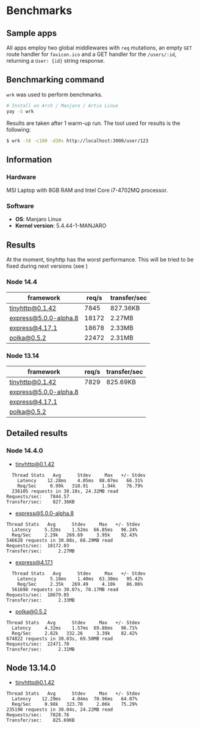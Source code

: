 # Benchmarks

## Sample apps

All apps employ two global middlewares with `req` mutations, an empty `GET` route handler for `favicon.ico` and a GET handler for the `/users/:id`, returning a `User: {id}` string response.

## Benchmarking command

`wrk` was used to perform benchmarks.

```sh
# Install on Arch / Manjaro / Artix Linux
yay -S wrk
```

Results are taken after 1 warm-up run. The tool used for results is the following:

```sh
$ wrk -t8 -c100 -d30s http://localhost:3000/user/123
```

## Information

### Hardware

MSI Laptop with 8GB RAM and Intel Core i7-4702MQ processor.

### Software

- **OS**: Manjaro Linux
- **Kernel version**: 5.4.44-1-MANJARO

## Results

At the moment, tinyhttp has the worst performance. This will be tried to be fixed during next versions (see []())

### Node 14.4

| framework             | req/s | transfer/sec |
| --------------------- | ----- | ------------ |
| tinyhttp@0.1.42       | 7845  | 827.36KB     |
| express@5.0.0-alpha.8 | 18172 | 2.27MB       |
| express@4.17.1        | 18678 | 2.33MB       |
| polka@0.5.2           | 22472 | 2.31MB       |

### Node 13.14

| framework             | req/s | transfer/sec |
| --------------------- | ----- | ------------ |
| tinyhttp@0.1.42       | 7829  | 825.69KB     |
| express@5.0.0-alpha.8 |       |              |
| express@4.17.1        |       |              |
| polka@0.5.2           |       |              |

## Detailed results

### Node 14.4.0

- tinyhttp@0.1.42

```
  Thread Stats   Avg      Stdev     Max   +/- Stdev
    Latency    12.28ms    4.05ms  88.07ms   66.31%
    Req/Sec     0.99k   310.91     1.94k    76.79%
  236105 requests in 30.10s, 24.32MB read
Requests/sec:   7844.57
Transfer/sec:    827.36KB
```

- express@5.0.0-alpha.8

```
Thread Stats   Avg      Stdev     Max   +/- Stdev
  Latency     5.32ms    1.52ms  66.85ms   96.24%
  Req/Sec     2.29k   269.69     3.95k    92.43%
546628 requests in 30.08s, 68.29MB read
Requests/sec:  18172.03
Transfer/sec:      2.27MB
```

- express@4.17.1

```
  Thread Stats   Avg      Stdev     Max   +/- Stdev
    Latency     5.18ms    1.40ms  63.30ms   95.42%
    Req/Sec     2.35k   269.49     4.10k    86.06%
  561698 requests in 30.07s, 70.17MB read
Requests/sec:  18679.05
Transfer/sec:      2.33MB
```

- polka@0.5.2

```
Thread Stats   Avg      Stdev     Max   +/- Stdev
  Latency     4.32ms    1.57ms  69.86ms   96.71%
  Req/Sec     2.82k   332.26     3.39k    82.42%
674822 requests in 30.03s, 69.50MB read
Requests/sec:  22471.70
Transfer/sec:      2.31MB
```

## Node 13.14.0

- tinyhttp@0.1.42

```
Thread Stats   Avg      Stdev     Max   +/- Stdev
  Latency    12.29ms    4.04ms  70.96ms   64.07%
  Req/Sec     0.98k   323.70     2.06k    75.29%
235190 requests in 30.04s, 24.22MB read
Requests/sec:   7828.76
Transfer/sec:    825.69KB
```
